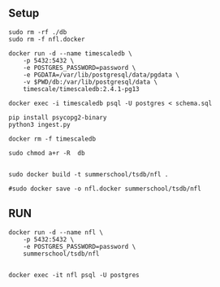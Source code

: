## Setup

    sudo rm -rf ./db
    sudo rm -f nfl.docker

    docker run -d --name timescaledb \
        -p 5432:5432 \
        -e POSTGRES_PASSWORD=password \
        -e PGDATA=/var/lib/postgresql/data/pgdata \
        -v $PWD/db:/var/lib/postgresql/data \
        timescale/timescaledb:2.4.1-pg13
    
    docker exec -i timescaledb psql -U postgres < schema.sql
    
    pip install psycopg2-binary
    python3 ingest.py

    docker rm -f timescaledb

    sudo chmod a+r -R  db


    sudo docker build -t summerschool/tsdb/nfl .

    #sudo docker save -o nfl.docker summerschool/tsdb/nfl


## RUN 

    docker run -d --name nfl \
        -p 5432:5432 \
        -e POSTGRES_PASSWORD=password \
        summerschool/tsdb/nfl
    

    docker exec -it nfl psql -U postgres
